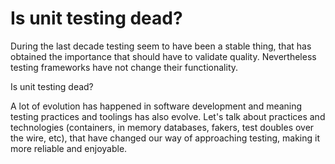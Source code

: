 # Is unit testing dead? 

During the last decade testing seem to have been a stable thing, that has obtained the importance that should have to validate quality. Nevertheless testing frameworks have not change their functionality. 

Is unit testing dead?

A lot of evolution has happened in software development and meaning testing practices and toolings has also evolve. Let's talk about practices and technologies (containers, in memory databases, fakers, test doubles over the wire, etc), that have changed our way of approaching testing, making it more reliable and enjoyable.
